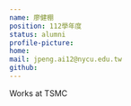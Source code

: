 ```yaml
---
name: 廖健棚
position: 112學年度
status: alumni
profile-picture:
home: 
mail: jpeng.ai12@nycu.edu.tw
github:
--- 
```

Works at TSMC

